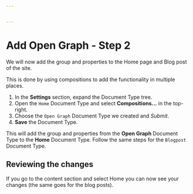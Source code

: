 ```yaml
---


---
```


# Add Open Graph - Step 2

We will now add the group and properties to the Home page and Blog post of the site.

This is done by using compositions to add the functionality in multiple places.

1. In the **Settings** section, expand the Document Type tree.
2. Open the `Home` Document Type and select **Compositions...** in the top-right.
3. Choose the `Open Graph` Document Type we created and *Submit*.
4. **Save** the Document Type.

This will add the group and properties from the **Open Graph** Document Type to the **Home** Document Type. Follow the same steps for the `Blogpost` Document Type.

## Reviewing the changes

If you go to the content section and select Home you can now see your changes (the same goes for the blog posts).
